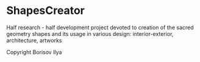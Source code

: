 ShapesCreator
=============

Half research - half development project devoted to creation of the sacred geometry shapes and its usage in various design: interior-exterior, architecture, artworks

Copyright Borisov Ilya

